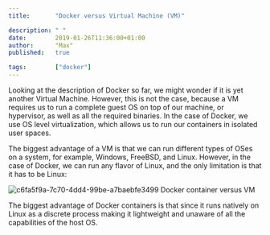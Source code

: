 ```yaml
---
title:       "Docker versus Virtual Machine (VM)"

description: " "
date:        2019-01-26T11:36:00+01:00
author:      "Max"
published:   true

tags:        ["docker"]
---
```


Looking at the description of Docker so far, we might wonder if it is yet another Virtual Machine. However, this is not the case, because a VM requires us to run a complete guest OS on top of our machine, or hypervisor, as well as all the required binaries. In the case of Docker, we use OS level virtualization, which allows us to run our containers in isolated user spaces.

The biggest advantage of a VM is that we can run different types of OSes on a system, for example, Windows, FreeBSD, and Linux. However, in the case of Docker, we can run any flavor of Linux, and the only limitation is that it has to be Linux:


![c6fa5f9a-7c70-4dd4-99be-a7baebfe3499](https://user-images.githubusercontent.com/11765228/51786002-c78c1680-215e-11e9-8cbe-e43f7e34f986.png)
Docker container versus VM


The biggest advantage of Docker containers is that since it runs natively on Linux as a discrete process making it lightweight and unaware of all the capabilities of the host OS.
